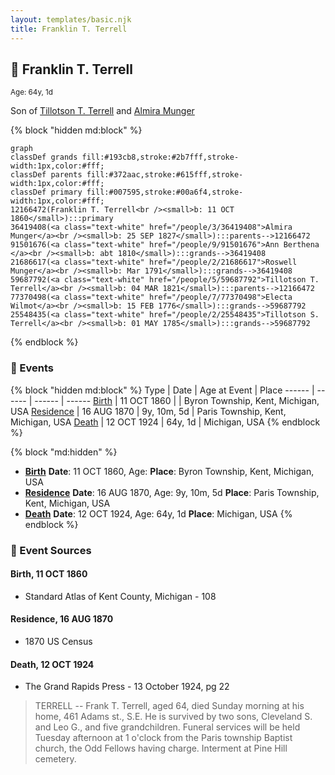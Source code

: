 ```yaml
---
layout: templates/basic.njk
title: Franklin T. Terrell
---
```

## 🔵 Franklin T. Terrell
<small>Age: 64y, 1d</small>

Son of [Tillotson T. Terrell](/people/5/59687792) and [Almira Munger](/people/3/36419408)

{% block "hidden md:block" %}
```mermaid
graph
classDef grands fill:#193cb8,stroke:#2b7fff,stroke-width:1px,color:#fff;
classDef parents fill:#372aac,stroke:#615fff,stroke-width:1px,color:#fff;
classDef primary fill:#007595,stroke:#00a6f4,stroke-width:1px,color:#fff;
12166472(Franklin T. Terrell<br /><small>b: 11 OCT 1860</small>):::primary
36419408(<a class="text-white" href="/people/3/36419408">Almira Munger</a><br /><small>b: 25 SEP 1827</small>):::parents-->12166472
91501676(<a class="text-white" href="/people/9/91501676">Ann Berthena </a><br /><small>b: abt 1810</small>):::grands-->36419408
21686617(<a class="text-white" href="/people/2/21686617">Roswell Munger</a><br /><small>b: Mar 1791</small>):::grands-->36419408
59687792(<a class="text-white" href="/people/5/59687792">Tillotson T. Terrell</a><br /><small>b: 04 MAR 1821</small>):::parents-->12166472
77370498(<a class="text-white" href="/people/7/77370498">Electa Wilmot</a><br /><small>b: 15 FEB 1776</small>):::grands-->59687792
25548435(<a class="text-white" href="/people/2/25548435">Tillotson S. Terrell</a><br /><small>b: 01 MAY 1785</small>):::grands-->59687792
```
{% endblock %}

### 📆 Events

{% block "hidden md:block" %}
Type | Date | Age at Event | Place
------ | ------ | ------ | ------
[Birth](#event-event-2) | 11 OCT 1860 |  | Byron Township, Kent, Michigan, USA
[Residence](#event-event-0) | 16 AUG 1870 | 9y, 10m, 5d | Paris Township, Kent, Michigan, USA
[Death](#event-event-4) | 12 OCT 1924 | 64y, 1d | Michigan, USA
{% endblock %}

{% block "md:hidden" %}
- **[Birth](#event-event-2)**
**Date**: 11 OCT 1860, Age:
**Place**: Byron Township, Kent, Michigan, USA
- **[Residence](#event-event-0)**
**Date**: 16 AUG 1870, Age: 9y, 10m, 5d
**Place**: Paris Township, Kent, Michigan, USA
- **[Death](#event-event-4)**
**Date**: 12 OCT 1924, Age: 64y, 1d
**Place**: Michigan, USA
{% endblock %}

### 📰 Event Sources

#### <a id="event-event-2"></a> Birth, 11 OCT 1860
* Standard Atlas of Kent County, Michigan  - 108

#### <a id="event-event-0"></a> Residence, 16 AUG 1870
* 1870 US Census

#### <a id="event-event-4"></a> Death, 12 OCT 1924
* The Grand Rapids Press  - 13 October 1924, pg 22
>   
  > TERRELL -- Frank T. Terrell, aged 64, died Sunday morning at his home, 461 Adams st., S.E. He is survived by two sons, Cleveland S. and Leo G., and five grandchildren. Funeral services will be held Tuesday afternoon at 1 o'clock from the Paris township Baptist church, the Odd Fellows having charge. Interment at Pine Hill cemetery.